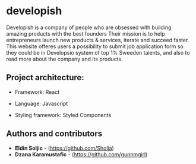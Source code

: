 # developish

Developish is a company of people who are obsessed with building amazing products with the best founders
Their mission is to help entrepreneurs launch new products & services, iterate and succeed faster.
This website offeres users a possibility to submit job application form so they could be in Developsio system of top 1% Sweeden talents, and also to read more about the company and its products.

## Project architecture:

- Framework: React

- Language: Javascript

- Styling framework: Styled Components

## Authors and contributors

- **Eldin Soljic** - (https://github.com/Sholja)
- **Dzana Karamustafic** - (https://github.com/gunnmgirl)
